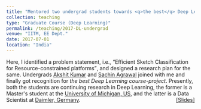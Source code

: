 ```yaml
---
title: "Mentored two undergrad students towards <q>the best</q> Deep Learning course-project"
collection: teaching
type: "Graduate Course (Deep Learning)"
permalink: /teaching/2017-DL-undergrad
venue: "IITM, EE Dept."
date: 2017-07-01
location: "India"
---
```

<p style="text-align:left;">
   Here, I identified a problem statement, i.e., <q>Efficient Sketch Classification for Resource-constrained platforms</q>, and designed a research plan for the same. Undergrads <a href="https://www.linkedin.com/in/akshitkumar">Akshit Kumar</a> and <a href="https://in.linkedin.com/in/sachin-agrawal-b33837b9">Sachin Agrawal</a> joined with me and finally got recognition for <i>the best Deep Learning course-project</i>. Presently, both the students are continuing research in Deep Learning, the former is a Master's student at the <a href="https://umich.edu/">University of Michigan, US</a>, and the latter is a Data Scientist at  <a href="https://www.daimler.com/career/graduates/">Daimler, Germany</a>.
    <span style="float:right;">
         <a href="https://drive.google.com/open?id=1Nq6xaKSR0Uem0Qs2V-1yC_SuMH2qeRuH">&#91;Slides&#93;</a>  
    </span>
</p>
